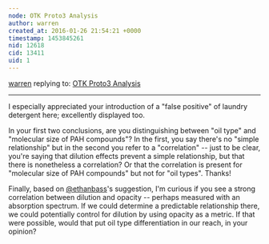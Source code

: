 ```yaml
---
node: OTK Proto3 Analysis
author: warren
created_at: 2016-01-26 21:54:21 +0000
timestamp: 1453845261
nid: 12618
cid: 13411
uid: 1
---
```




[warren](../profile/warren) replying to: [OTK Proto3 Analysis](../notes/stoft/01-26-2016/otk-proto3-analysis)

----
I especially appreciated your introduction of a "false positive" of laundry detergent here; excellently displayed too.

In your first two conclusions, are you distinguishing between "oil type" and "molecular size of PAH compounds"? In the first, you say there's no "simple relationship" but in the second you refer to a "correlation" -- just to be clear, you're saying that dilution effects prevent a simple relationship, but that there is nonetheless a correlation? Or that the correlation is present for "molecular size of PAH compounds" but not for "oil types". Thanks!

Finally, based on [@ethanbass](/profile/ethanbass)'s suggestion, I'm curious if you see a strong correlation between dilution and opacity -- perhaps measured with an absorption spectrum. If we could determine a predictable relationship there, we could potentially control for dilution by using opacity as a metric. If that were possible, would that put oil type differentiation in our reach, in your opinion?